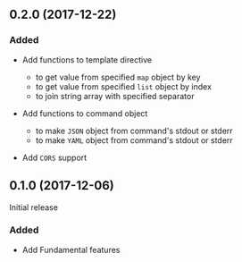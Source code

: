 ## 0.2.0 (2017-12-22)

### Added

- Add functions to template directive
  - to get value from specified `map` object by key
  - to get value from specified `list` object by index
  - to join string array with specified separator

- Add functions to command object
  - to make `JSON` object from command's stdout or stderr
  - to make `YAML` object from command's stdout or stderr

- Add `CORS` support

## 0.1.0 (2017-12-06)

Initial release

### Added

- Add Fundamental features